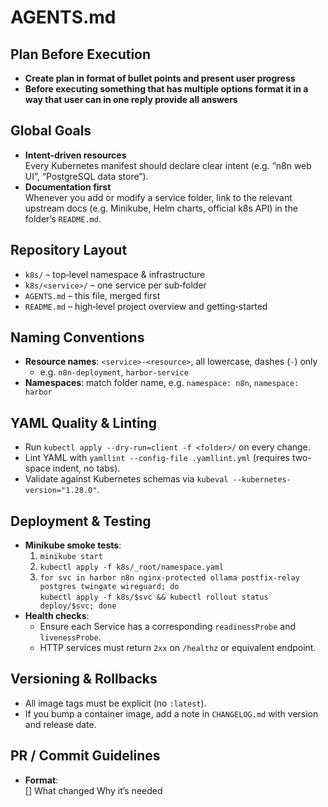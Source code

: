 # AGENTS.md

## Plan Before Execution
- **Create plan in format of bullet points and present user progress**
- **Before executing something that has multiple options format it in a way that user can in one reply provide all answers**

## Global Goals
- **Intent‑driven resources**  
  Every Kubernetes manifest should declare clear intent (e.g. “n8n web UI”, “PostgreSQL data store”).  
- **Documentation first**  
  Whenever you add or modify a service folder, link to the relevant upstream docs (e.g. Minikube, Helm charts, official k8s API) in the folder’s `README.md`.

## Repository Layout
- `k8s/` – top‑level namespace & infrastructure  
- `k8s/<service>/` – one service per sub‑folder  
- `AGENTS.md` – this file, merged first  
- `README.md` – high‑level project overview and getting‑started

## Naming Conventions
- **Resource names**: `<service>-<resource>`, all lowercase, dashes (`-`) only  
  - e.g. `n8n-deployment`, `harbor-service`
- **Namespaces**: match folder name, e.g. `namespace: n8n`, `namespace: harbor`

## YAML Quality & Linting
- Run `kubectl apply --dry-run=client -f <folder>/` on every change.  
- Lint YAML with `yamllint --config-file .yamllint.yml` (requires two-space indent, no tabs).  
- Validate against Kubernetes schemas via `kubeval --kubernetes-version="1.28.0"`.

## Deployment & Testing
- **Minikube smoke tests**:  
  1. `minikube start`  
  2. `kubectl apply -f k8s/_root/namespace.yaml`  
  3. `for svc in harbor n8n nginx-protected ollama postfix-relay postgres twingate wireguard; do`  
     `kubectl apply -f k8s/$svc && kubectl rollout status deploy/$svc; done`  
- **Health checks**:  
  - Ensure each Service has a corresponding `readinessProbe` and `livenessProbe`.  
  - HTTP services must return `2xx` on `/healthz` or equivalent endpoint.

## Versioning & Rollbacks
- All image tags must be explicit (no `:latest`).  
- If you bump a container image, add a note in `CHANGELOG.md` with version and release date.

## PR / Commit Guidelines
- **Format**:  
  [<service>] <short summary>
  What changed
  Why it’s needed


